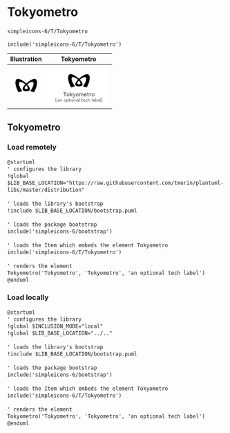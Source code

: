 # Tokyometro


```text
simpleicons-6/T/Tokyometro
```

```text
include('simpleicons-6/T/Tokyometro')
```



| Illustration | Tokyometro |
| :---: | :---: |
| ![illustration for Illustration](../../simpleicons-6/T/Tokyometro.png) | ![illustration for Tokyometro](../../simpleicons-6/T/Tokyometro.Local.png) |




## Tokyometro

### Load remotely
```plantuml
@startuml
' configures the library
!global $LIB_BASE_LOCATION="https://raw.githubusercontent.com/tmorin/plantuml-libs/master/distribution"

' loads the library's bootstrap
!include $LIB_BASE_LOCATION/bootstrap.puml

' loads the package bootstrap
include('simpleicons-6/bootstrap')

' loads the Item which embeds the element Tokyometro
include('simpleicons-6/T/Tokyometro')

' renders the element
Tokyometro('Tokyometro', 'Tokyometro', 'an optional tech label')
@enduml
```

### Load locally
```plantuml
@startuml
' configures the library
!global $INCLUSION_MODE="local"
!global $LIB_BASE_LOCATION="../.."

' loads the library's bootstrap
!include $LIB_BASE_LOCATION/bootstrap.puml

' loads the package bootstrap
include('simpleicons-6/bootstrap')

' loads the Item which embeds the element Tokyometro
include('simpleicons-6/T/Tokyometro')

' renders the element
Tokyometro('Tokyometro', 'Tokyometro', 'an optional tech label')
@enduml
```

